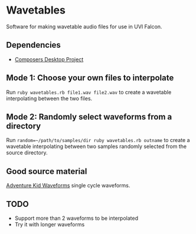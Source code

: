 # Wavetables

Software for making wavetable audio files for use in UVI Falcon.

## Dependencies

* [Composers Desktop Project](http://www.unstablesound.net/cdp.html)

## Mode 1: Choose your own files to interpolate

Run `ruby wavetables.rb file1.wav file2.wav` to create a wavetable interpolating
between the two files.

## Mode 2: Randomly select waveforms from a directory

Run `random=~/path/to/samples/dir ruby wavetables.rb outname` to create a
wavetable interpolating between two samples randomly selected from the source
directory.

## Good source material

[Adventure Kid Waveforms](http://www.adventurekid.se/akrt/waveforms/adventure-kid-waveforms/)
single cycle waveforms.

## TODO

* Support more than 2 waveforms to be interpolated
* Try it with longer waveforms
